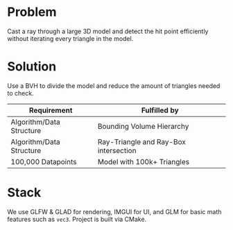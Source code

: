# Problem

Cast a ray through a large 3D model and detect the hit point efficiently without iterating every triangle in the model.

# Solution

Use a BVH to divide the model and reduce the amount of triangles needed to check.

| Requirement              | Fulfilled by                          |
| ------------------------ | ------------------------------------- |
| Algorithm/Data Structure | Bounding Volume Hierarchy             |
| Algorithm/Data Structure | Ray-Triangle and Ray-Box intersection |
| 100,000 Datapoints       | Model with 100k+ Triangles            |
# Stack
We use GLFW & GLAD for rendering, IMGUI for UI, and GLM for basic math features such as `vec3`.
Project is built via CMake.